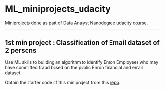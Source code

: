 # ML_miniprojects_udacity
Miniprojects done as part of Data Analyst Nanodegree udacity course.
***
## 1st miniproject : Classification of Email dataset of 2 persons  

Use ML skills to building an algorithm to identify Enron Employees who
may have committed fraud based on the public Enron financial and email dataset.  

Obtain the starter code of this miniproject from this [repo](https://github.com/udacity/ud120-projects).


